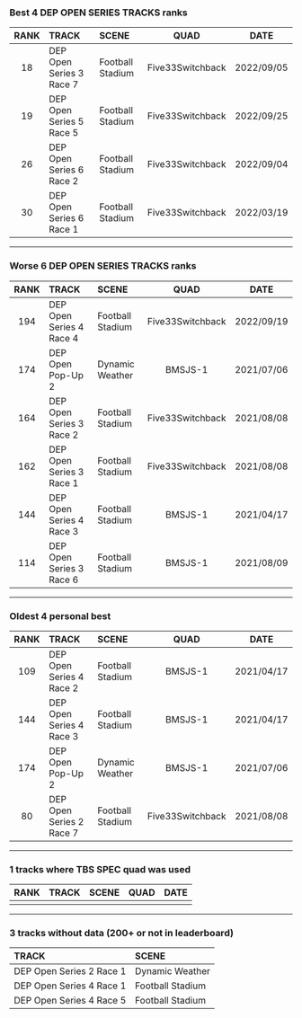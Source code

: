 ### Best 4 DEP OPEN SERIES TRACKS ranks
|RANK|TRACK|SCENE|QUAD|DATE|
|:---:|:---|:---|:---:|:---:|
|18|DEP Open Series 3 Race 7|Football Stadium|Five33Switchback|2022/09/05|
|19|DEP Open Series 5 Race 5|Football Stadium|Five33Switchback|2022/09/25|
|26|DEP Open Series 6 Race 2|Football Stadium|Five33Switchback|2022/09/04|
|30|DEP Open Series 6 Race 1|Football Stadium|Five33Switchback|2022/03/19|
---
### Worse 6 DEP OPEN SERIES TRACKS ranks
|RANK|TRACK|SCENE|QUAD|DATE|
|:---:|:---|:---|:---:|:---:|
|194|DEP Open Series 4 Race 4|Football Stadium|Five33Switchback|2022/09/19|
|174|DEP Open Pop-Up 2|Dynamic Weather|BMSJS-1|2021/07/06|
|164|DEP Open Series 3 Race 2|Football Stadium|Five33Switchback|2021/08/08|
|162|DEP Open Series 3 Race 1|Football Stadium|Five33Switchback|2021/08/08|
|144|DEP Open Series 4 Race 3|Football Stadium|BMSJS-1|2021/04/17|
|114|DEP Open Series 3 Race 6|Football Stadium|BMSJS-1|2021/08/09|
---
### Oldest 4 personal best
|RANK|TRACK|SCENE|QUAD|DATE|
|:---:|:---|:---|:---:|:---:|
|109|DEP Open Series 4 Race 2|Football Stadium|BMSJS-1|2021/04/17|
|144|DEP Open Series 4 Race 3|Football Stadium|BMSJS-1|2021/04/17|
|174|DEP Open Pop-Up 2|Dynamic Weather|BMSJS-1|2021/07/06|
|80|DEP Open Series 2 Race 7|Football Stadium|Five33Switchback|2021/08/08|
---
### 1 tracks where TBS SPEC quad was used
|RANK|TRACK|SCENE|QUAD|DATE|
|:---:|:---|:---|:---:|:---:|
||||||
---
### 3 tracks without data (200+ or not in leaderboard)
|TRACK|SCENE|
|:---|:---|
|DEP Open Series 2 Race 1|Dynamic Weather|
|DEP Open Series 4 Race 1|Football Stadium|
|DEP Open Series 4 Race 5|Football Stadium|

